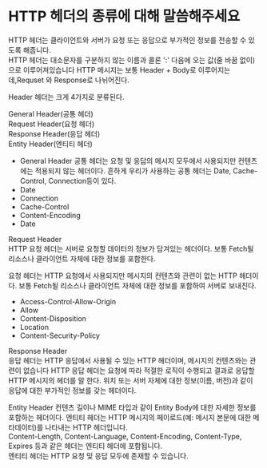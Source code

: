 # HTTP 헤더의 종류에 대해 말씀해주세요
HTTP 헤더는 클라이언트와 서버가 요청 또는 응답으로 부가적인 정보를 전송할 수 있도록 해줍니다.   
HTTP 헤더는 대소문자를 구분하지 않는 이름과 콜론 ':' 다음에 오는 값(줄 바꿈 없이)으로 이루어져있습니다
HTTP 메시지는 보통 Header + Body로 이루어지는데,Requset 와 Response로 나뉘어진다.  



Header
헤더는 크게 4가지로 분류된다.

General Header(공통 헤더)  
Request Header(요청 헤더)  
Response Header(응답 헤더)  
Entity Header(엔티티 헤더)  

- General Header
공통 헤더는 요청 및 응답의 메시지 모두에서 사용되지만 컨텐츠에는 적용되지 않는 헤더이다.
흔하게 우리가 사용하는 공통 헤더는 Date, Cache-Control, Connection등이 있다.
- Date
- Connection
- Cache-Control
- Content-Encoding
- Date


Request Header  
HTTP 요청 헤더는 서버로 요청할 데이터의 정보가 담겨있는 헤더이다.
보통 Fetch될 리소스나 클라이언트 자체에 대한 정보를 포함한다.  

요청 헤더는 HTTP 요청에서 사용되지만 메시지의 컨텐츠와 관련이 없는 HTTP 헤더이다.
보통 Fetch될 리소스나 클라이언트 자체에 대한 정보를 포함하여 서버로 보내진다.
- Access-Control-Allow-Origin
- Allow
- Content-Disposition
- Location
- Content-Security-Policy

Response Header    
응답 헤더는 HTTP 응답에서 사용될 수 있는 HTTP 헤더이며, 메시지의 컨텐츠와는 관련이 없습니다
HTTP 응답 헤더는 요청에 따라 적절한 로직이 수행되고 결과로 응답할 HTTP 메시지의 헤더를 말 한다.
위치 또는 서버 자체에 대한 정보(이름, 버전)과 같이 응답에 대한 부가적인 정보를 갖는 헤더이다.


Entity Header
컨텐츠 길이나 MIME 타입과 같이 Entity Body에 대한 자세한 정보를 포함하는 헤더이다.
엔티티 헤더는 HTTP 메시지의 페이로드(예: 메시지 본문에 대한 메타데이터)를 나타내는 HTTP 헤더입니다.   
Content-Length, Content-Language, Content-Encoding, Content-Type, Expires 등과 같은 헤더는 엔티티 헤더에 포함됩니다.   
엔티티 헤더는 HTTP 요청 및 응답 모두에 존재할 수 있습니다.

